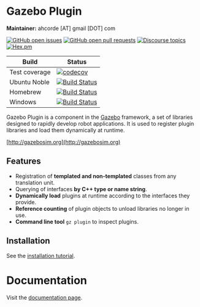 # Gazebo Plugin

**Maintainer:** ahcorde [AT] gmail [DOT] com

[![GitHub open issues](https://img.shields.io/github/issues-raw/gazebosim/gz-plugin.svg)](https://github.com/gazebosim/gz-plugin/issues)
[![GitHub open pull requests](https://img.shields.io/github/issues-pr-raw/gazebosim/gz-plugin.svg)](https://github.com/gazebosim/gz-plugin/pulls)
[![Discourse topics](https://img.shields.io/discourse/https/community.gazebosim.org/topics.svg)](https://community.gazebosim.org)
[![Hex.pm](https://img.shields.io/hexpm/l/plug.svg)](https://www.apache.org/licenses/LICENSE-2.0)

Build | Status
-- | --
Test coverage | [![codecov](https://codecov.io/gh/gazebosim/gz-plugin/tree/gz-plugin3/graph/badge.svg)](https://codecov.io/gh/gazebosim/gz-plugin/tree/gz-plugin3)
Ubuntu Noble  | [![Build Status](https://build.osrfoundation.org/job/gz_plugin-ci-gz-plugin3-noble-amd64/badge/icon)](https://build.osrfoundation.org/job/gz_plugin-ci-gz-plugin3-noble-amd64/)
Homebrew      | [![Build Status](https://build.osrfoundation.org/buildStatus/icon?job=gz_plugin-ci-gz-plugin3-homebrew-amd64)](https://build.osrfoundation.org/job/gz_plugin-ci-gz-plugin3-homebrew-amd64)
Windows       | [![Build Status](https://build.osrfoundation.org/buildStatus/icon?job=gz_plugin-3-clowin)]([https://build.osrfoundation.org/job/gz_plugin-3-clowin](https://build.osrfoundation.org/job/gz_plugin-3-clowin/))


Gazebo Plugin is a component in the [Gazebo](http://gazebosim.org) framework, a set
of libraries designed to rapidly develop robot applications.
It is used to register plugin libraries and load them dynamically at runtime.

[http://gazebosim.org](http://gazebosim.org)

## Features

* Registration of **templated and non-templated** classes from any translation unit.
* Querying of interfaces **by C++ type or name string**.
* **Dynamically load** plugins at runtime according to the interfaces they provide.
* **Reference counting** of plugin objects to unload libraries no longer in use.
* **Command line tool** `gz plugin` to inspect plugins.

## Installation

See the [installation tutorial](https://gazebosim.org/api/plugin/2/installation.html).

# Documentation

Visit the [documentation page](https://gazebosim.org/api/plugin/2/index.html).
